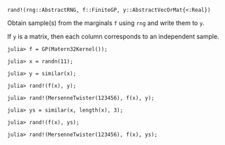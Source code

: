 ```
rand!(rng::AbstractRNG, f::FiniteGP, y::AbstractVecOrMat{<:Real})
```

Obtain sample(s) from the marginals `f` using `rng` and write them to `y`.

If `y` is a matrix, then each column corresponds to an independent sample.

```jldoctest
julia> f = GP(Matern32Kernel());

julia> x = randn(11);

julia> y = similar(x);

julia> rand!(f(x), y);

julia> rand!(MersenneTwister(123456), f(x), y);

julia> ys = similar(x, length(x), 3);

julia> rand!(f(x), ys);

julia> rand!(MersenneTwister(123456), f(x), ys);
```

